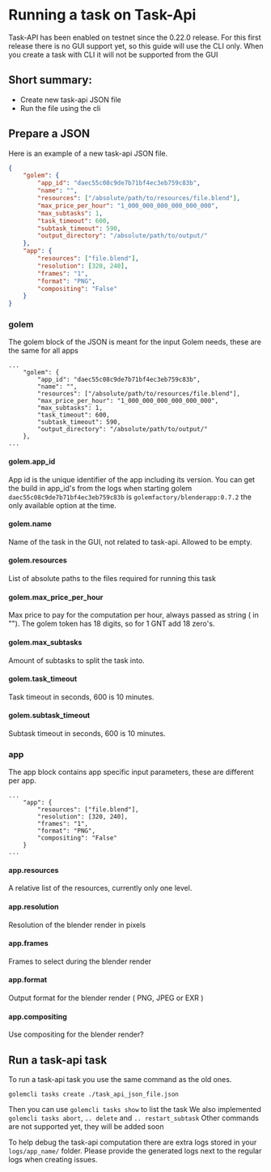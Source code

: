 # Running a task on Task-Api

Task-API has been enabled on testnet since the 0.22.0 release.
For this first release there is no GUI support yet, so this guide will use the CLI only.
When you create a task with CLI it will not be supported from the GUI

## Short summary:

- Create new task-api JSON file
- Run the file using the cli

## Prepare a JSON

Here is an example of a new task-api JSON file.

```JSON
{
    "golem": {
        "app_id": "daec55c08c9de7b71bf4ec3eb759c83b",
        "name": "",
        "resources": ["/absolute/path/to/resources/file.blend"],
        "max_price_per_hour": "1_000_000_000_000_000_000",
        "max_subtasks": 1,
        "task_timeout": 600,
        "subtask_timeout": 590,
        "output_directory": "/absolute/path/to/output/"
    },
    "app": {
        "resources": ["file.blend"],
        "resolution": [320, 240],
        "frames": "1",
        "format": "PNG",
        "compositing": "False"
    }
}
```
### golem

The golem block of the JSON is meant for the input Golem needs, these are the same for all apps
```
...
    "golem": {
        "app_id": "daec55c08c9de7b71bf4ec3eb759c83b",
        "name": "",
        "resources": ["/absolute/path/to/resources/file.blend"],
        "max_price_per_hour": "1_000_000_000_000_000_000",
        "max_subtasks": 1,
        "task_timeout": 600,
        "subtask_timeout": 590,
        "output_directory": "/absolute/path/to/output/"
    },
...
```

#### golem.app_id

App id is the unique identifier of the app including its version.
You can get the build in app_id's from the logs when starting golem
`daec55c08c9de7b71bf4ec3eb759c83b` is `golemfactory/blenderapp:0.7.2` the only available option at the time.

#### golem.name

Name of the task in the GUI, not related to task-api. Allowed to be empty.

#### golem.resources

List of absolute paths to the files required for running this task

#### golem.max_price_per_hour

Max price to pay for the computation per hour, always passed as string ( in "").
The golem token has 18 digits, so for 1 GNT add 18 zero's.

#### golem.max_subtasks

Amount of subtasks to split the task into.

#### golem.task_timeout

Task timeout in seconds, 600 is 10 minutes.

#### golem.subtask_timeout

Subtask timeout in seconds, 600 is 10 minutes.

### app

The app block contains app specific input parameters, these are different per app.

```
...
    "app": {
        "resources": ["file.blend"],
        "resolution": [320, 240],
        "frames": "1",
        "format": "PNG",
        "compositing": "False"
    }
...
```

#### app.resources

A relative list of the resources, currently only one level.

#### app.resolution

Resolution of the blender render in pixels

#### app.frames

Frames to select during the blender render

#### app.format

Output format for the blender render ( PNG, JPEG or EXR )

#### app.compositing

Use compositing for the blender render?

## Run a task-api task

To run a task-api task you use the same command as the old ones.

```
golemcli tasks create ./task_api_json_file.json
```

Then you can use `golemcli tasks show` to list the task
We also implemented `golemcli tasks abort`, `.. delete` and `.. restart_subtask`
Other commands are not supported yet, they will be added soon

To help debug the task-api computation there are extra logs stored in your `logs/app_name/` folder.
Please provide the generated logs next to the regular logs when creating issues.
